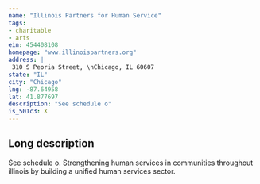 ```yaml
---
name: "Illinois Partners for Human Service"
tags:
- charitable
- arts
ein: 454408108
homepage: "www.illinoispartners.org"
address: |
 310 S Peoria Street, \nChicago, IL 60607
state: "IL"
city: "Chicago"
lng: -87.64958
lat: 41.877697
description: "See schedule o"
is_501c3: X
---
```


## Long description

See schedule o. Strengthening human services in communities throughout illinois by building a unified human services sector. 
